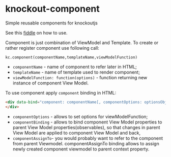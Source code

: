 knockout-component
==================

Simple reusable components for knockoutjs

See this [fiddle](http://jsfiddle.net/YdK6k/) on how to use.


Component is just combination of ViewModel and Template.
To create or rather register component use following call:

`kc.component(componentName,templateName,viewModelFunction)`

* `componentName` - name of component to refer later in HTML;
* `templateName` - name of template used to render component;
* `viewModelFunction: function(options)` - function returning new instance of component View Model.

To use component apply `component` binding in HTML:
```HTML
<div data-bind="component: componentName[, componentOptions: optionsObject][,componentBinding: bindObject][,componentAssignTo: assignToParentProperty]">
</div>
```
* `componentOptions` - allows to set options for viewModelFunction;
* `componentBinding` - allows to bind component View Model properties to parent View Model properties(observables),
                  so that changes in parent View Model are applied to component View Model and back,
* `componentAssignTo`- you would probably want to refer to the component from parent Viewmodel. componentAssignTo binding allows to assign newly created component viewmodel to parent context property.

  
                                        
                                         